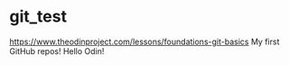 # git_test
https://www.theodinproject.com/lessons/foundations-git-basics
My first GitHub repos!
Hello Odin!